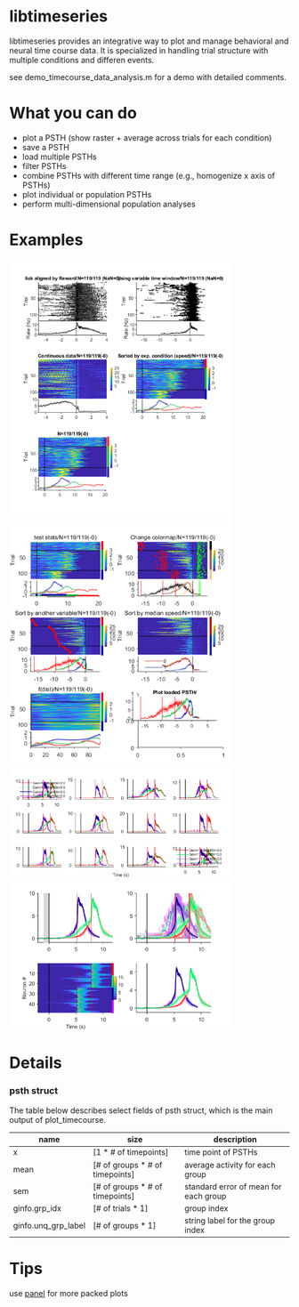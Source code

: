 # libtimeseries
libtimeseries provides an integrative way to plot and manage behavioral and neural time course data. It is specialized in handling trial structure with multiple conditions and differen events.

see demo_timecourse_data_analysis.m for a demo with detailed comments.

# What you can do

- plot a PSTH (show raster + average across trials for each condition)
- save a PSTH
- load multiple PSTHs
- filter PSTHs
- combine PSTHs with different time range (e.g., homogenize x axis of PSTHs)
- plot individual or population PSTHs
- perform multi-dimensional population analyses

# Examples

<img src=demo_Fig1.png alt="Fig1" width="400"> <img src=demo_Fig2.png alt="Fig2" width="400"> 
<img src=demo_lick_xsession.png alt="xsession" width="400"> <img src=demo_lick_mpsths.png alt="mpsths" width="400"> 

# Details
### psth struct
The table below describes select fields of psth struct, which is the main output of plot_timecourse.

| name |  size | description |
|------|-------|-------------|
| x    |[1 * # of timepoints]             | time point of PSTHs |
| mean | [# of groups * # of timepoints]  | average activity for each group |
| sem  | [# of groups * # of timepoints]  | standard error of mean for each group |
| ginfo.grp_idx |   [# of trials * 1] |   group index |
| ginfo.unq_grp_label |  [# of groups * 1] |  string label for the group index |

# Tips

use [panel](https://www.mathworks.com/matlabcentral/fileexchange/20003-panel) for more packed plots
